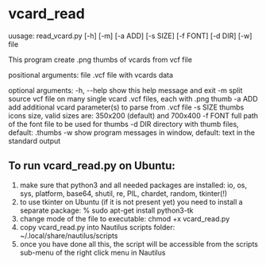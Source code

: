 # vcard_read

uusage: read_vcard.py [-h] [-m] [-a ADD] [-s SIZE] [-f FONT] [-d DIR] [-w] file

This program create .png thumbs of vcards from vcf file

positional arguments:
  file        .vcf file with vcards data

optional arguments:
  -h, --help  show this help message and exit
  -m          split source vcf file on many single vcard .vcf files, each with .png thumb
  -a ADD      add additional vcard parameter(s) to parse from .vcf file
  -s SIZE     thumbs icons size, valid sizes are: 350x200 (default) and
              700x400
  -f FONT     full path of the font file to be used for thumbs
  -d DIR      directory with thumb files, default: <file>.thumbs
  -w          show program messages in window, default: text in the standard output


To run vcard_read.py on Ubuntu:
-------------------------------
1) make sure that python3 and all needed packages are installed: 
	io, os, sys, platform, base64, shutil, re, PIL, chardet, random, tkinter(!)
2) to use tkinter on Ubuntu (if it is not present yet) you  need to install a separate package:
    % sudo apt-get install python3-tk
3) change mode of the file to executable:  chmod +x vcard_read.py
4) copy vcard_read.py into Nautilus scripts folder: ~/.local/share/nautilus/scripts
5) once you have done all this, the script will be accessible from the scripts sub-menu of the right click menu in Nautilus